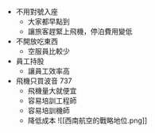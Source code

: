 - 不用對號入座
	- 大家都早點到
	- 讓旅客趕緊上飛機，停泊費用變低
- 不開放吃東西
	- 空服員比較少
- 員工持股
	- 讓員工效率高
- 飛機只買波音 737
	- 飛機量大就便宜
	- 容易培訓工程師
	- 容易培訓機師
	- 降低成本
![[西南航空的戰略地位.png]]